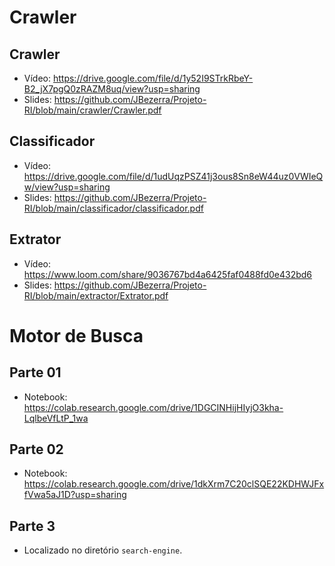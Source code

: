 # Crawler
## Crawler
- Vídeo: https://drive.google.com/file/d/1y52I9STrkRbeY-B2_jX7pgQ0zRAZM8uq/view?usp=sharing
- Slides: https://github.com/JBezerra/Projeto-RI/blob/main/crawler/Crawler.pdf
## Classificador
- Vídeo: https://drive.google.com/file/d/1udUqzPSZ41j3ous8Sn8eW44uz0VWIeQw/view?usp=sharing
- Slides: https://github.com/JBezerra/Projeto-RI/blob/main/classificador/classificador.pdf
## Extrator
- Vídeo: https://www.loom.com/share/9036767bd4a6425faf0488fd0e432bd6
- Slides: https://github.com/JBezerra/Projeto-RI/blob/main/extractor/Extrator.pdf

# Motor de Busca
## Parte 01
- Notebook: https://colab.research.google.com/drive/1DGCINHijHIyjO3kha-LqlbeVfLtP_1wa

## Parte 02
- Notebook: https://colab.research.google.com/drive/1dkXrm7C20clSQE22KDHWJFxfVwa5aJ1D?usp=sharing

## Parte 3
- Localizado no diretório `search-engine`.